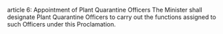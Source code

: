 article 6: Appointment of Plant Quarantine Officers
The Minister shall designate Plant Quarantine Officers to carry out the functions assigned to such Officers under this Proclamation.
<ul>
</ul>